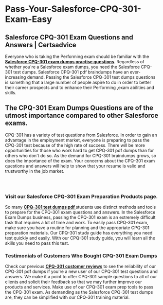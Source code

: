 # Pass-Your-Salesforce-CPQ-301-Exam-Easy
<h2><strong>Salesforce CPQ-301 Exam Questions and Answers | Certsadvice</strong></h2> <p>Everyone who is taking the Performing exam should be familiar with the <a href="http://www.certsadvice.com/salesforce/cpq-301-practice-questions"><strong>Salesforce CPQ-301 exam dumps practise questions</strong></a>. Regardless of whether you&#39;re a Salesforce exam dumps, you need the Salesforce CPQ-301 test dumps. Salesforce CPQ-301 pdf braindumps have an ever-increasing demand. Passing the Salesforce CPQ-301 test dumps questions is something that a large number of people aspire to do in order to better their career prospects and to enhance their Performing ,exam abilities and skills.</p> <h2><strong>The CPQ-301 Exam Dumps Questions are of the utmost importance compared to other Salesforce exams.</strong></h2> <p>CPQ-301 has a variety of test questions from Salesforce. In order to gain an advantage in the employment market, everyone is preparing to pass the CPQ-301 test because of the high rate of success. There will be more opportunities for those who work hard to get CPQ-301 pdf dumps than for others who don&#39;t do so. As the demand for CPQ-301 braindumps grows, so does the importance of the exam. Your concerns about the CPQ-301 exam questions and answers will help to show that your resume is valid and trustworthy in the job market.</p> <p><a href="http://www.certsadvice.com/salesforce/cpq-301-practice-questions" style="display: block; padding: 1em 0; text-align: center; "><img alt="" src="https://1.bp.blogspot.com/-RUOr8Wn-CRk/YUYAxC8kcHI/AAAAAAAAAnw/F7BbdI3tw8QDj5z8iX0vQAioQzKiUxduwCLcBGAsYHQ/s0/unnamed.jpg" /></a></p> <h3><strong>Visit our Salesforce CPQ-301 Exam Preparation Products page.</strong></h3> <p>So many <a href="http://www.certsadvice.com/salesforce/cpq-301-practice-questions"><strong>CPQ-301 test dumps pdf </strong></a>students use distinct methods and tools to prepare for the CPQ-301 exam questions and answers. In the Salesforce Exam Dumps business, passing the CPQ-301 exam is an extremely difficult task that requires a lot of time and work. To easily pass CPQ-301 exam, make sure you have a routine for planning and the appropriate CPQ-301 preparation materials. Our CPQ-301 study guide has everything you need test quickly and easily. With our CPQ-301 study guide, you will learn all the skills you need to pass this test.</p> <h3><strong>Testimonials of Customers Who Bought CPQ-301 Exam Dumps</strong></h3> <p>Check our previous <a href="http://www.certsadvice.com/salesforce/cpq-301-practice-questions"><strong>CPQ-301 customer reviews</strong></a> to see the reliability of our CPQ-301 pdf dumps if you&#39;re a new user of our CPQ-301 test questions and answers. We make it a point to offer CPQ-301 sample questions to all of our clients and solicit their feedback so that we may further improve our products and services. Make use of our CPQ-301 exam prep tools to pass the CPQ-301 exam. As demanding as the Salesforce CPQ-301 test dumps are, they can be simplified with our CPQ-301 training material.</p>

